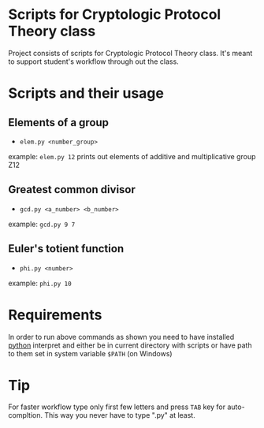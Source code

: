 # Scripts for Cryptologic Protocol Theory class
Project consists of scripts for Cryptologic Protocol Theory class. It's meant to support student's workflow through out the class.

# Scripts and their usage
## Elements of a group
* `elem.py <number_group>`

example: `elem.py 12` prints out elements of additive and multiplicative group Z12

## Greatest common divisor
* `gcd.py <a_number> <b_number>`

example: `gcd.py 9 7`

## Euler's totient function
* `phi.py <number>`

example: `phi.py 10`

# Requirements
In order to run above commands as shown you need to have installed [python](https://www.python.org/downloads/) interpret and either be in current directory with scripts or have path to them set in system variable `$PATH` (on Windows)

# Tip
For faster workflow type only first few letters and press `TAB` key for auto-compltion. This way you never have to type ".py" at least.

